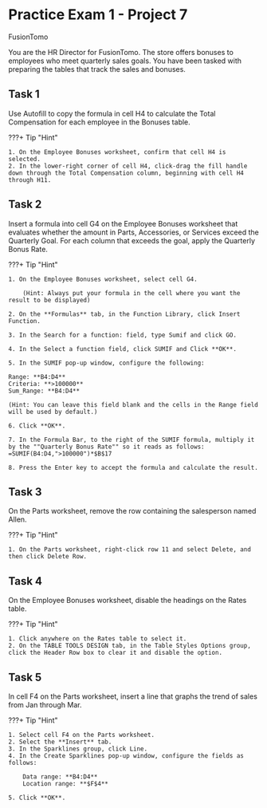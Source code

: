# Practice Exam 1 - Project 7

FusionTomo

You are the HR Director for FusionTomo. The store offers bonuses to employees who meet quarterly sales goals. You have been tasked with preparing the tables that track the sales and bonuses.

## Task 1

Use Autofill to copy the formula in cell H4 to calculate the Total Compensation for each employee in the Bonuses table.

???+ Tip "Hint"

    1. On the Employee Bonuses worksheet, confirm that cell H4 is selected.
    2. In the lower-right corner of cell H4, click-drag the fill handle down through the Total Compensation column, beginning with cell H4 through H11.

## Task 2

Insert a formula into cell G4 on the Employee Bonuses worksheet that evaluates whether the amount in Parts, Accessories, or Services exceed the Quarterly Goal. For each column that exceeds the goal, apply the Quarterly Bonus Rate.

???+ Tip "Hint"

    1. On the Employee Bonuses worksheet, select cell G4.

        (Hint: Always put your formula in the cell where you want the result to be displayed)

    2. On the **Formulas** tab, in the Function Library, click Insert Function.
    
    3. In the Search for a function: field, type Sumif and click GO.
    
    4. In the Select a function field, click SUMIF and Click **OK**.
    
    5. In the SUMIF pop-up window, configure the following:

    Range: **B4:D4**  
    Criteria: **>100000**  
    Sum_Range: **B4:D4**  

    (Hint: You can leave this field blank and the cells in the Range field will be used by default.)

    6. Click **OK**.

    7. In the Formula Bar, to the right of the SUMIF formula, multiply it by the ""Quarterly Bonus Rate"" so it reads as follows: =SUMIF(B4:D4,">100000")*$B$17
    
    8. Press the Enter key to accept the formula and calculate the result.

## Task 3

On the Parts worksheet, remove the row containing the salesperson named Allen.

???+ Tip "Hint"

    1. On the Parts worksheet, right-click row 11 and select Delete, and then click Delete Row.

## Task 4

On the Employee Bonuses worksheet, disable the headings on the Rates table.

???+ Tip "Hint"

    1. Click anywhere on the Rates table to select it.
    2. On the TABLE TOOLS DESIGN tab, in the Table Styles Options group, click the Header Row box to clear it and disable the option.

## Task 5

In cell F4 on the Parts worksheet, insert a line that graphs the trend of sales from Jan through Mar.

???+ Tip "Hint"

    1. Select cell F4 on the Parts worksheet.
    2. Select the **Insert** tab.
    3. In the Sparklines group, click Line.
    4. In the Create Sparklines pop-up window, configure the fields as follows:

        Data range: **B4:D4**
        Location range: **$F$4**

    5. Click **OK**.
